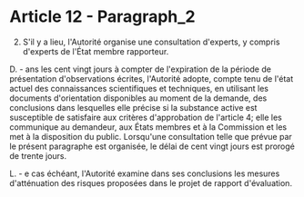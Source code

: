 # Article 12 - Paragraph_2

2. S'il y a lieu, l'Autorité organise une consultation d'experts, y compris d'experts de l'État membre rapporteur.

D. - ans les cent vingt jours à compter de l'expiration de la période de présentation d'observations écrites, l'Autorité adopte, compte tenu de l'état actuel des connaissances scientifiques et techniques, en utilisant les documents d'orientation disponibles au moment de la demande, des conclusions dans lesquelles elle précise si la substance active est susceptible de satisfaire aux critères d'approbation de l'article 4; elle les communique au demandeur, aux États membres et à la Commission et les met à la disposition du public. Lorsqu'une consultation telle que prévue par le présent paragraphe est organisée, le délai de cent vingt jours est prorogé de trente jours.

L. - e cas échéant, l'Autorité examine dans ses conclusions les mesures d'atténuation des risques proposées dans le projet de rapport d'évaluation.
